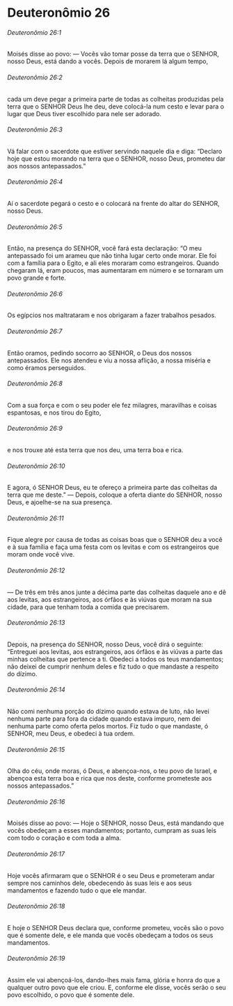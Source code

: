 # Deuteronômio 26

###### Deuteronômio 26:1

Moisés disse ao povo: — Vocês vão tomar posse da terra que o SENHOR, nosso Deus, está dando a vocês. Depois de morarem lá algum tempo,

###### Deuteronômio 26:2

cada um deve pegar a primeira parte de todas as colheitas produzidas pela terra que o SENHOR Deus lhe deu, deve colocá-la num cesto e levar para o lugar que Deus tiver escolhido para nele ser adorado.

###### Deuteronômio 26:3

Vá falar com o sacerdote que estiver servindo naquele dia e diga: “Declaro hoje que estou morando na terra que o SENHOR, nosso Deus, prometeu dar aos nossos antepassados.”

###### Deuteronômio 26:4

Aí o sacerdote pegará o cesto e o colocará na frente do altar do SENHOR, nosso Deus.

###### Deuteronômio 26:5

Então, na presença do SENHOR, você fará esta declaração: “O meu antepassado foi um arameu que não tinha lugar certo onde morar. Ele foi com a família para o Egito, e ali eles moraram como estrangeiros. Quando chegaram lá, eram poucos, mas aumentaram em número e se tornaram um povo grande e forte.

###### Deuteronômio 26:6

Os egípcios nos maltrataram e nos obrigaram a fazer trabalhos pesados.

###### Deuteronômio 26:7

Então oramos, pedindo socorro ao SENHOR, o Deus dos nossos antepassados. Ele nos atendeu e viu a nossa aflição, a nossa miséria e como éramos perseguidos.

###### Deuteronômio 26:8

Com a sua força e com o seu poder ele fez milagres, maravilhas e coisas espantosas, e nos tirou do Egito,

###### Deuteronômio 26:9

e nos trouxe até esta terra que nos deu, uma terra boa e rica.

###### Deuteronômio 26:10

E agora, ó SENHOR Deus, eu te ofereço a primeira parte das colheitas da terra que me deste.” — Depois, coloque a oferta diante do SENHOR, nosso Deus, e ajoelhe-se na sua presença.

###### Deuteronômio 26:11

Fique alegre por causa de todas as coisas boas que o SENHOR deu a você e à sua família e faça uma festa com os levitas e com os estrangeiros que moram onde você vive.

###### Deuteronômio 26:12

— De três em três anos junte a décima parte das colheitas daquele ano e dê aos levitas, aos estrangeiros, aos órfãos e às viúvas que moram na sua cidade, para que tenham toda a comida que precisarem.

###### Deuteronômio 26:13

Depois, na presença do SENHOR, nosso Deus, você dirá o seguinte: “Entreguei aos levitas, aos estrangeiros, aos órfãos e às viúvas a parte das minhas colheitas que pertence a ti. Obedeci a todos os teus mandamentos; não deixei de cumprir nenhum deles e fiz tudo o que mandaste a respeito do dízimo.

###### Deuteronômio 26:14

Não comi nenhuma porção do dízimo quando estava de luto, não levei nenhuma parte para fora da cidade quando estava impuro, nem dei nenhuma parte como oferta pelos mortos. Fiz tudo o que mandaste, ó SENHOR, meu Deus, e obedeci à tua ordem.

###### Deuteronômio 26:15

Olha do céu, onde moras, ó Deus, e abençoa-nos, o teu povo de Israel, e abençoa esta terra boa e rica que nos deste, conforme prometeste aos nossos antepassados.”

###### Deuteronômio 26:16

Moisés disse ao povo: — Hoje o SENHOR, nosso Deus, está mandando que vocês obedeçam a esses mandamentos; portanto, cumpram as suas leis com todo o coração e com toda a alma.

###### Deuteronômio 26:17

Hoje vocês afirmaram que o SENHOR é o seu Deus e prometeram andar sempre nos caminhos dele, obedecendo às suas leis e aos seus mandamentos e fazendo tudo o que ele mandar.

###### Deuteronômio 26:18

E hoje o SENHOR Deus declara que, conforme prometeu, vocês são o povo que é somente dele, e ele manda que vocês obedeçam a todos os seus mandamentos.

###### Deuteronômio 26:19

Assim ele vai abençoá-los, dando-lhes mais fama, glória e honra do que a qualquer outro povo que ele criou. E, conforme ele disse, vocês serão o seu povo escolhido, o povo que é somente dele.

